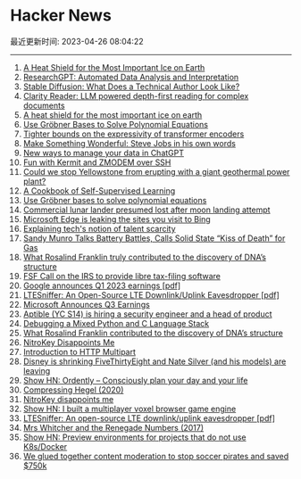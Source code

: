 # Hacker News

最近更新时间: 2023-04-26 08:04:22

--- 
1. [A Heat Shield for the Most Important Ice on Earth](https://www.newyorker.com/news/the-control-of-nature/a-heat-shield-for-the-most-important-ice-on-earth) 
2. [ResearchGPT: Automated Data Analysis and Interpretation](https://phasellm.com/researchgpt) 
3. [Stable Diffusion: What Does a Technical Author Look Like?](https://martinfowler.com/articles/2023-tech-author-portrait.html) 
4. [Clarity Reader: LLM powered depth-first reading for complex documents](https://github.com/1rgs/clarity-reader) 
5. [A heat shield for the most important ice on earth](https://www.newyorker.com/news/the-control-of-nature/a-heat-shield-for-the-most-important-ice-on-earth) 
6. [Use Gröbner Bases to Solve Polynomial Equations](https://jingnanshi.com/blog/groebner_basis.html) 
7. [Tighter bounds on the expressivity of transformer encoders](https://arxiv.org/abs/2301.10743) 
8. [Make Something Wonderful: Steve Jobs in his own words](https://book.stevejobsarchive.com) 
9. [New ways to manage your data in ChatGPT](https://openai.com/blog/new-ways-to-manage-your-data-in-chatgpt) 
10. [Fun with Kermit and ZMODEM over SSH](https://www.cambus.net/fun-with-kermit-and-zmodem-over-ssh/) 
11. [Could we stop Yellowstone from erupting with a giant geothermal power plant?](https://constructionphysics.substack.com/p/could-we-stop-yellowstone-from-erupting) 
12. [A Cookbook of Self-Supervised Learning](https://arxiv.org/abs/2304.12210) 
13. [Use Gröbner bases to solve polynomial equations](https://jingnanshi.com/blog/groebner_basis.html) 
14. [Commercial lunar lander presumed lost after moon landing attempt](https://www.cnn.com/2023/04/25/world/lunar-lander-japan-uae-hakuto-r-scn/index.html) 
15. [Microsoft Edge is leaking the sites you visit to Bing](https://www.theverge.com/2023/4/25/23697532/microsoft-edge-browser-url-leak-bing-privacy) 
16. [Explaining tech&#x27;s notion of talent scarcity](https://nadia.xyz/top-talent) 
17. [Sandy Munro Talks Battery Battles, Calls Solid State “Kiss of Death” for Gas](https://www.sae.org/blog/sandy-munro-live-sae-wcx) 
18. [What Rosalind Franklin truly contributed to the discovery of DNA’s structure](https://www.nature.com/articles/d41586-023-01313-5) 
19. [FSF Call on the IRS to provide libre tax-filing software](https://www.fsf.org/blogs/community/call-on-the-irs-to-provide-libre-tax-filing-software) 
20. [Google announces Q1 2023 earnings [pdf]](https://abc.xyz/investor/static/pdf/2023Q1_alphabet_earnings_release.pdf) 
21. [LTESniffer: An Open-Source LTE Downlink&#x2f;Uplink Eavesdropper [pdf]](https://syssec.kaist.ac.kr/pub/2023/wisec2023_tuan.pdf) 
22. [Microsoft Announces Q3 Earnings](https://www.microsoft.com/en-us/investor/earnings/fy-2023-q3/press-release-webcast) 
23. [Aptible (YC S14) is hiring a security engineer and a head of product](https://news.ycombinator.com/item?id=35706760) 
24. [Debugging a Mixed Python and C Language Stack](https://developer.nvidia.com/blog/debugging-mixed-python-and-c-language-stack/) 
25. [What Rosalind Franklin contributed to the discovery of DNA’s structure](https://www.nature.com/articles/d41586-023-01313-5) 
26. [NitroKey Disappoints Me](https://blog.brixit.nl/nitrokey-dissapoints-me/) 
27. [Introduction to HTTP Multipart](https://blog.adamchalmers.com/multipart/) 
28. [Disney is shrinking FiveThirtyEight and Nate Silver (and his models) are leaving](https://www.niemanlab.org/2023/04/disney-is-shrinking-fivethirtyeight-and-nate-silver-and-his-models-are-leaving/) 
29. [Show HN: Ordently – Consciously plan your day and your life](https://www.ordently.com) 
30. [Compressing Hegel (2020)](https://wittgenfine.substack.com/p/compressing-hegel) 
31. [NitroKey disappoints me](https://blog.brixit.nl/nitrokey-dissapoints-me/) 
32. [Show HN: I built a multiplayer voxel browser game engine](https://kevzettler.com/2023/04/25/multiplayer-voxel-game-engine/) 
33. [LTESniffer: An open-source LTE downlink&#x2f;uplink eavesdropper [pdf]](https://syssec.kaist.ac.kr/pub/2023/wisec2023_tuan.pdf) 
34. [Mrs Whitcher and the Renegade Numbers (2017)](https://www.lastwordonnothing.com/2017/04/24/mrs-whitcher-and-the-renegade-numbers/) 
35. [Show HN: Preview environments for projects that do not use K8s&#x2f;Docker](https://codepreview.io/) 
36. [We glued together content moderation to stop soccer pirates and saved $750k](https://www.mux.com/blog/how-content-moderation-rescued-750k-in-unpaid-invoices-from-soccer-pirates) 
